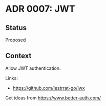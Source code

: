 
# ADR 0007: JWT

## Status

Proposed

## Context

Allow JWT authentication.

Links:
- https://github.com/lestrrat-go/jwx

Get ideas from https://www.better-auth.com/

